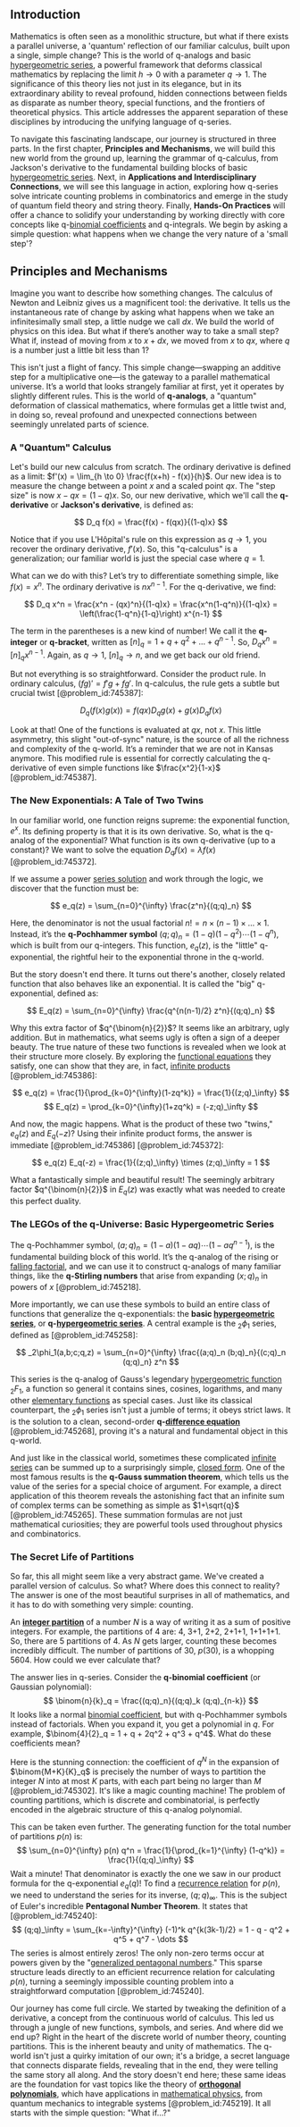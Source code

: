 ## Introduction
Mathematics is often seen as a monolithic structure, but what if there exists a parallel universe, a 'quantum' reflection of our familiar calculus, built upon a single, simple change? This is the world of q-analogs and basic [hypergeometric series](@article_id:192479), a powerful framework that deforms classical mathematics by replacing the limit $h \to 0$ with a parameter $q \to 1$. The significance of this theory lies not just in its elegance, but in its extraordinary ability to reveal profound, hidden connections between fields as disparate as number theory, special functions, and the frontiers of theoretical physics. This article addresses the apparent separation of these disciplines by introducing the unifying language of q-series.

To navigate this fascinating landscape, our journey is structured in three parts. In the first chapter, **Principles and Mechanisms**, we will build this new world from the ground up, learning the grammar of q-calculus, from Jackson's derivative to the fundamental building blocks of basic [hypergeometric series](@article_id:192479). Next, in **Applications and Interdisciplinary Connections**, we will see this language in action, exploring how q-series solve intricate counting problems in combinatorics and emerge in the study of quantum field theory and string theory. Finally, **Hands-On Practices** will offer a chance to solidify your understanding by working directly with core concepts like q-[binomial coefficients](@article_id:261212) and q-integrals. We begin by asking a simple question: what happens when we change the very nature of a 'small step'?

## Principles and Mechanisms

Imagine you want to describe how something changes. The calculus of Newton and Leibniz gives us a magnificent tool: the derivative. It tells us the instantaneous rate of change by asking what happens when we take an infinitesimally small step, a little nudge we call $dx$. We build the world of physics on this idea. But what if there’s another way to take a small step? What if, instead of moving from $x$ to $x+dx$, we moved from $x$ to $qx$, where $q$ is a number just a little bit less than 1?

This isn't just a flight of fancy. This simple change—swapping an additive step for a multiplicative one—is the gateway to a parallel mathematical universe. It’s a world that looks strangely familiar at first, yet it operates by slightly different rules. This is the world of **q-analogs**, a "quantum" deformation of classical mathematics, where formulas get a little twist and, in doing so, reveal profound and unexpected connections between seemingly unrelated parts of science.

### A "Quantum" Calculus

Let's build our new calculus from scratch. The ordinary derivative is defined as a limit: $f'(x) = \lim_{h \to 0} \frac{f(x+h) - f(x)}{h}$. Our new idea is to measure the change between a point $x$ and a scaled point $qx$. The "step size" is now $x - qx = (1-q)x$. So, our new derivative, which we'll call the **q-derivative** or **Jackson's derivative**, is defined as:

$$ D_q f(x) = \frac{f(x) - f(qx)}{(1-q)x} $$

Notice that if you use L'Hôpital's rule on this expression as $q \to 1$, you recover the ordinary derivative, $f'(x)$. So, this "q-calculus" is a generalization; our familiar world is just the special case where $q=1$.

What can we do with this? Let’s try to differentiate something simple, like $f(x)=x^n$. The ordinary derivative is $nx^{n-1}$. For the q-derivative, we find:

$$ D_q x^n = \frac{x^n - (qx)^n}{(1-q)x} = \frac{x^n(1-q^n)}{(1-q)x} = \left(\frac{1-q^n}{1-q}\right) x^{n-1} $$

The term in the parentheses is a new kind of number! We call it the **q-integer** or **q-bracket**, written as $[n]_q = 1 + q + q^2 + \dots + q^{n-1}$. So, $D_q x^n = [n]_q x^{n-1}$. Again, as $q \to 1$, $[n]_q \to n$, and we get back our old friend.

But not everything is so straightforward. Consider the product rule. In ordinary calculus, $(fg)' = f'g + fg'$. In q-calculus, the rule gets a subtle but crucial twist [@problem_id:745387]:

$$ D_q(f(x)g(x)) = f(qx) D_q g(x) + g(x) D_q f(x) $$

Look at that! One of the functions is evaluated at $qx$, not $x$. This little asymmetry, this slight "out-of-sync" nature, is the source of all the richness and complexity of the q-world. It’s a reminder that we are not in Kansas anymore. This modified rule is essential for correctly calculating the q-derivative of even simple functions like $\frac{x^2}{1-x}$ [@problem_id:745387].

### The New Exponentials: A Tale of Two Twins

In our familiar world, one function reigns supreme: the exponential function, $e^x$. Its defining property is that it is its own derivative. So, what is the q-analog of the exponential? What function is its own q-derivative (up to a constant)? We want to solve the equation $D_q f(x) = \lambda f(x)$ [@problem_id:745372].

If we assume a power [series solution](@article_id:199789) and work through the logic, we discover that the function must be:

$$ e_q(z) = \sum_{n=0}^{\infty} \frac{z^n}{(q;q)_n} $$

Here, the denominator is not the usual factorial $n! = n \times (n-1) \times \dots \times 1$. Instead, it’s the **q-Pochhammer symbol** $(q;q)_n = (1-q)(1-q^2)\cdots(1-q^n)$, which is built from our q-integers. This function, $e_q(z)$, is the "little" q-exponential, the rightful heir to the exponential throne in the q-world.

But the story doesn't end there. It turns out there's another, closely related function that also behaves like an exponential. It is called the "big" q-exponential, defined as:

$$ E_q(z) = \sum_{n=0}^{\infty} \frac{q^{n(n-1)/2} z^n}{(q;q)_n} $$

Why this extra factor of $q^{\binom{n}{2}}$? It seems like an arbitrary, ugly addition. But in mathematics, what seems ugly is often a sign of a deeper beauty. The true nature of these two functions is revealed when we look at their structure more closely. By exploring the [functional equations](@article_id:199169) they satisfy, one can show that they are, in fact, [infinite products](@article_id:175839) [@problem_id:745386]:

$$ e_q(z) = \frac{1}{\prod_{k=0}^{\infty}(1-zq^k)} = \frac{1}{(z;q)_\infty} $$
$$ E_q(z) = \prod_{k=0}^{\infty}(1+zq^k) = (-z;q)_\infty $$

And now, the magic happens. What is the product of these two "twins," $e_q(z)$ and $E_q(-z)$? Using their infinite product forms, the answer is immediate [@problem_id:745386] [@problem_id:745372]:

$$ e_q(z) E_q(-z) = \frac{1}{(z;q)_\infty} \times (z;q)_\infty = 1 $$

What a fantastically simple and beautiful result! The seemingly arbitrary factor $q^{\binom{n}{2}}$ in $E_q(z)$ was exactly what was needed to create this perfect duality.

### The LEGOs of the q-Universe: Basic Hypergeometric Series

The q-Pochhammer symbol, $(a;q)_n = (1-a)(1-aq)\cdots(1-aq^{n-1})$, is the fundamental building block of this world. It’s the q-analog of the rising or [falling factorial](@article_id:265329), and we can use it to construct q-analogs of many familiar things, like the **q-Stirling numbers** that arise from expanding $(x;q)_n$ in powers of $x$ [@problem_id:745218].

More importantly, we can use these symbols to build an entire class of functions that generalize the q-exponentials: the **basic [hypergeometric series](@article_id:192479)**, or **q-[hypergeometric series](@article_id:192479)**. A central example is the $_2\phi_1$ series, defined as [@problem_id:745258]:

$$ _2\phi_1(a,b;c;q,z) = \sum_{n=0}^{\infty} \frac{(a;q)_n (b;q)_n}{(c;q)_n (q;q)_n} z^n $$

This series is the q-analog of Gauss's legendary [hypergeometric function](@article_id:202982) $_2F_1$, a function so general it contains sines, cosines, logarithms, and many other [elementary functions](@article_id:181036) as special cases. Just like its classical counterpart, the $_2\phi_1$ series isn't just a jumble of terms; it obeys strict laws. It is the solution to a clean, second-order **q-[difference equation](@article_id:269398)** [@problem_id:745268], proving it's a natural and fundamental object in this q-world.

And just like in the classical world, sometimes these complicated [infinite series](@article_id:142872) can be summed up to a surprisingly simple, [closed form](@article_id:270849). One of the most famous results is the **q-Gauss summation theorem**, which tells us the value of the series for a special choice of argument. For example, a direct application of this theorem reveals the astonishing fact that an infinite sum of complex terms can be something as simple as $1+\sqrt{q}$ [@problem_id:745265]. These summation formulas are not just mathematical curiosities; they are powerful tools used throughout physics and combinatorics.

### The Secret Life of Partitions

So far, this all might seem like a very abstract game. We've created a parallel version of calculus. So what? Where does this connect to reality? The answer is one of the most beautiful surprises in all of mathematics, and it has to do with something very simple: counting.

An **[integer partition](@article_id:261248)** of a number $N$ is a way of writing it as a sum of positive integers. For example, the partitions of 4 are:
4, 3+1, 2+2, 2+1+1, 1+1+1+1.
So, there are 5 partitions of 4. As $N$ gets larger, counting these becomes incredibly difficult. The number of partitions of 30, $p(30)$, is a whopping 5604. How could we ever calculate that?

The answer lies in q-series. Consider the **q-binomial coefficient** (or Gaussian polynomial):
$$ \binom{n}{k}_q = \frac{(q;q)_n}{(q;q)_k (q;q)_{n-k}} $$
It looks like a normal [binomial coefficient](@article_id:155572), but with q-Pochhammer symbols instead of factorials. When you expand it, you get a polynomial in $q$. For example, $\binom{4}{2}_q = 1 + q + 2q^2 + q^3 + q^4$. What do these coefficients mean?

Here is the stunning connection: the coefficient of $q^N$ in the expansion of $\binom{M+K}{K}_q$ is precisely the number of ways to partition the integer $N$ into at most $K$ parts, with each part being no larger than $M$ [@problem_id:745302]. It's like a magic counting machine! The problem of counting partitions, which is discrete and combinatorial, is perfectly encoded in the algebraic structure of this q-analog polynomial.

This can be taken even further. The generating function for the total number of partitions $p(n)$ is:
$$ \sum_{n=0}^{\infty} p(n) q^n = \frac{1}{\prod_{k=1}^{\infty} (1-q^k)} = \frac{1}{(q;q)_\infty} $$
Wait a minute! That denominator is exactly the one we saw in our product formula for the q-exponential $e_q(q)$! To find a [recurrence relation](@article_id:140545) for $p(n)$, we need to understand the series for its inverse, $(q;q)_\infty$. This is the subject of Euler's incredible **Pentagonal Number Theorem**. It states that [@problem_id:745240]:
$$ (q;q)_\infty = \sum_{k=-\infty}^{\infty} (-1)^k q^{k(3k-1)/2} = 1 - q - q^2 + q^5 + q^7 - \dots $$
The series is almost entirely zeros! The only non-zero terms occur at powers given by the "[generalized pentagonal numbers](@article_id:637408)." This sparse structure leads directly to an efficient recurrence relation for calculating $p(n)$, turning a seemingly impossible counting problem into a straightforward computation [@problem_id:745240].

Our journey has come full circle. We started by tweaking the definition of a derivative, a concept from the continuous world of calculus. This led us through a jungle of new functions, symbols, and series. And where did we end up? Right in the heart of the discrete world of number theory, counting partitions. This is the inherent beauty and unity of mathematics. The q-world isn't just a quirky imitation of our own; it's a bridge, a secret language that connects disparate fields, revealing that in the end, they were telling the same story all along. And the story doesn't end here; these same ideas are the foundation for vast topics like the theory of **[orthogonal polynomials](@article_id:146424)**, which have applications in [mathematical physics](@article_id:264909), from quantum mechanics to integrable systems [@problem_id:745219]. It all starts with the simple question: "What if...?"